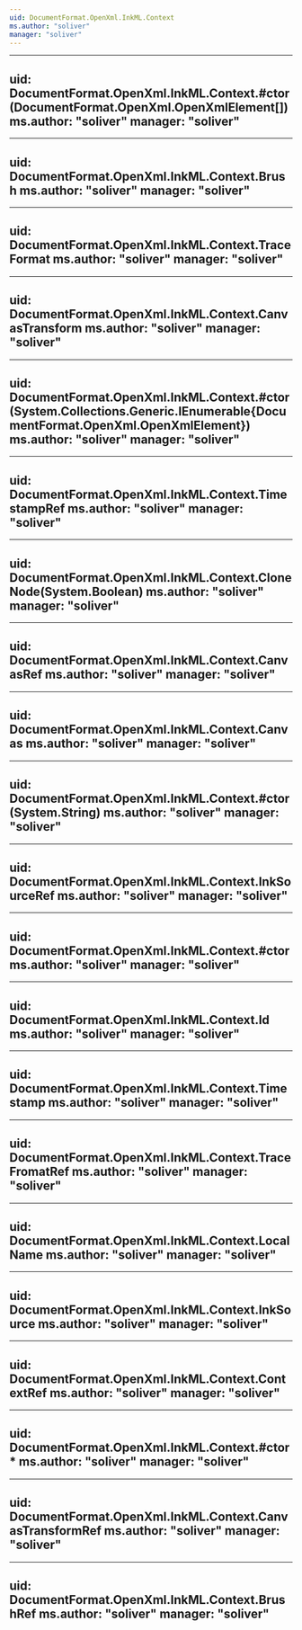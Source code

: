 ```yaml
---
uid: DocumentFormat.OpenXml.InkML.Context
ms.author: "soliver"
manager: "soliver"
---
```


---
uid: DocumentFormat.OpenXml.InkML.Context.#ctor(DocumentFormat.OpenXml.OpenXmlElement[])
ms.author: "soliver"
manager: "soliver"
---

---
uid: DocumentFormat.OpenXml.InkML.Context.Brush
ms.author: "soliver"
manager: "soliver"
---

---
uid: DocumentFormat.OpenXml.InkML.Context.TraceFormat
ms.author: "soliver"
manager: "soliver"
---

---
uid: DocumentFormat.OpenXml.InkML.Context.CanvasTransform
ms.author: "soliver"
manager: "soliver"
---

---
uid: DocumentFormat.OpenXml.InkML.Context.#ctor(System.Collections.Generic.IEnumerable{DocumentFormat.OpenXml.OpenXmlElement})
ms.author: "soliver"
manager: "soliver"
---

---
uid: DocumentFormat.OpenXml.InkML.Context.TimestampRef
ms.author: "soliver"
manager: "soliver"
---

---
uid: DocumentFormat.OpenXml.InkML.Context.CloneNode(System.Boolean)
ms.author: "soliver"
manager: "soliver"
---

---
uid: DocumentFormat.OpenXml.InkML.Context.CanvasRef
ms.author: "soliver"
manager: "soliver"
---

---
uid: DocumentFormat.OpenXml.InkML.Context.Canvas
ms.author: "soliver"
manager: "soliver"
---

---
uid: DocumentFormat.OpenXml.InkML.Context.#ctor(System.String)
ms.author: "soliver"
manager: "soliver"
---

---
uid: DocumentFormat.OpenXml.InkML.Context.InkSourceRef
ms.author: "soliver"
manager: "soliver"
---

---
uid: DocumentFormat.OpenXml.InkML.Context.#ctor
ms.author: "soliver"
manager: "soliver"
---

---
uid: DocumentFormat.OpenXml.InkML.Context.Id
ms.author: "soliver"
manager: "soliver"
---

---
uid: DocumentFormat.OpenXml.InkML.Context.Timestamp
ms.author: "soliver"
manager: "soliver"
---

---
uid: DocumentFormat.OpenXml.InkML.Context.TraceFromatRef
ms.author: "soliver"
manager: "soliver"
---

---
uid: DocumentFormat.OpenXml.InkML.Context.LocalName
ms.author: "soliver"
manager: "soliver"
---

---
uid: DocumentFormat.OpenXml.InkML.Context.InkSource
ms.author: "soliver"
manager: "soliver"
---

---
uid: DocumentFormat.OpenXml.InkML.Context.ContextRef
ms.author: "soliver"
manager: "soliver"
---

---
uid: DocumentFormat.OpenXml.InkML.Context.#ctor*
ms.author: "soliver"
manager: "soliver"
---

---
uid: DocumentFormat.OpenXml.InkML.Context.CanvasTransformRef
ms.author: "soliver"
manager: "soliver"
---

---
uid: DocumentFormat.OpenXml.InkML.Context.BrushRef
ms.author: "soliver"
manager: "soliver"
---

